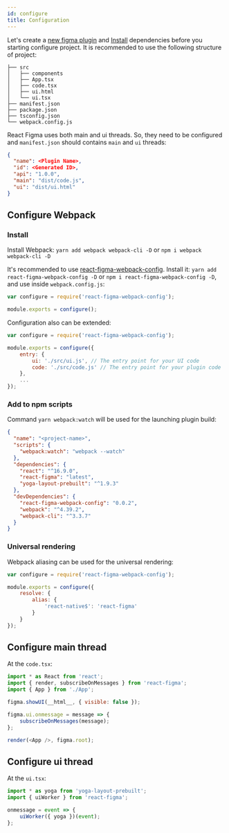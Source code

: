 ```yaml
---
id: configure
title: Configuration
---
```


Let's create a [new figma plugin](https://www.figma.com/plugin-docs/setup/) and 
[Install](installation.md) dependencies before you starting configure project. 
It is recommended to use the following structure of project:

```
├── src
│   ├── components
│   ├── App.tsx
│   ├── code.tsx
│   ├── ui.html
│   └── ui.tsx
├── manifest.json
├── package.json
├── tsconfig.json
└── webpack.config.js
```

React Figma uses both main and ui threads. 
So, they need to be configured and `manifest.json` should contains `main` and `ui` threads:

```json {5,6}
{
  "name": <Plugin Name>,
  "id": <Generated ID>,
  "api": "1.0.0",
  "main": "dist/code.js",
  "ui": "dist/ui.html"
}
```

## Configure Webpack

### Install

Install Webpack: `yarn add webpack webpack-cli -D` or `npm i webpack webpack-cli -D`

It's recommended to use [react-figma-webpack-config](https://github.com/react-figma/webpack-config).
Install it: `yarn add react-figma-webpack-config -D` or `npm i react-figma-webpack-config -D`, and use inside `webpack.config.js`:

```js
var configure = require('react-figma-webpack-config');

module.exports = configure();
```

Configuration also can be extended:

```js
var configure = require('react-figma-webpack-config');

module.exports = configure({
    entry: {
        ui: './src/ui.js', // The entry point for your UI code
        code: './src/code.js' // The entry point for your plugin code
    },
    ...
});
```

### Add to npm scripts

Command `yarn webpack:watch` will be used for the launching plugin build:

```json {4}
{
  "name": "<project-name>",
  "scripts": {
    "webpack:watch": "webpack --watch"
  },
  "dependencies": {
    "react": "^16.9.0",
    "react-figma": "latest",
    "yoga-layout-prebuilt": "^1.9.3"
  },
  "devDependencies": {
    "react-figma-webpack-config": "0.0.2",
    "webpack": "^4.39.2",
    "webpack-cli": "^3.3.7"
  }
}
```

### Universal rendering

Webpack aliasing can be used for the universal rendering:

```js
var configure = require('react-figma-webpack-config');

module.exports = configure({
    resolve: {
        alias: {
            'react-native$': 'react-figma'
        }
    }
});
```

## Configure main thread

At the `code.tsx`:

```javascript
import * as React from 'react';
import { render, subscribeOnMessages } from 'react-figma';
import { App } from './App';

figma.showUI(__html__, { visible: false });

figma.ui.onmessage = message => {
    subscribeOnMessages(message);
};

render(<App />, figma.root);
```

## Configure ui thread

At the `ui.tsx`:

```javascript
import * as yoga from 'yoga-layout-prebuilt';
import { uiWorker } from 'react-figma';

onmessage = event => {
    uiWorker({ yoga })(event);
};
```
